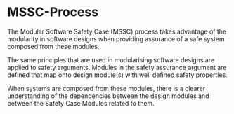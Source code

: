# MSSC-Process

The Modular Software Safety Case (MSSC) process takes advantage of the modularity in software designs when providing assurance of a safe system composed from these modules.

The same principles that are used in modularising software designs are applied to safety arguments. Modules in the safety assurance argument are defined that map onto design module(s) with well defined safety properties.

When systems are composed from these modules, there is a clearer understanding of the dependencies between the design modules and between the Safety Case Modules related to them.
